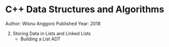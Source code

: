 # C++ Data Structures and Algorithms

Author: Wisnu Anggoro
Published Year: 2018

2. Storing Data in Lists and Linked Lists
   - Building a List ADT
